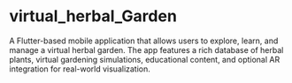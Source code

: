 # virtual_herbal_Garden
A Flutter-based mobile application that allows users to explore, learn, and manage a virtual herbal garden. The app features a rich database of herbal plants, virtual gardening simulations, educational content, and optional AR integration for real-world visualization. 
